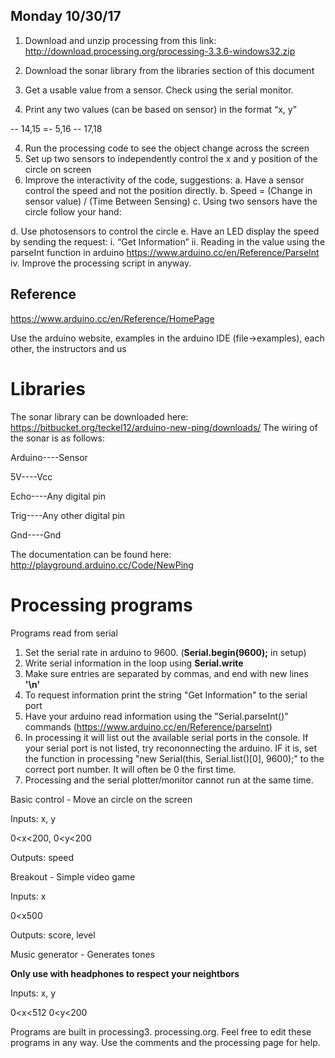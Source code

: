 ## Monday 10/30/17

1. Download and unzip processing from this link: http://download.processing.org/processing-3.3.6-windows32.zip
2. Download the sonar library from the libraries section of this document

3. Get a usable value from a sensor. Check using the serial monitor.
4. Print any two values (can be based on sensor) in the format “x, y”


--   14,15
=-   5,16
--   17,18

4. Run the processing code to see the object change across the screen
5. Set up two sensors to independently control the x and y position of the circle on screen
6. Improve the interactivity of the code, suggestions:
a. Have a sensor control the speed and not the position directly.
b. Speed = (Change in sensor value) / (Time Between Sensing)
c. Using two sensors have the circle follow your hand:

d. Use photosensors to control the circle
e. Have an LED display the speed by sending the request:
    i. “Get Information”
    ii. Reading in the value using the parseInt function in arduino
      https://www.arduino.cc/en/Reference/ParseInt
    iv. Improve the processing script in anyway.


## Reference

https://www.arduino.cc/en/Reference/HomePage

Use the arduino website, examples in the arduino IDE (file->examples), each other, the instructors and us


# Libraries
The sonar library can be downloaded here: https://bitbucket.org/teckel12/arduino-new-ping/downloads/
The wiring of the sonar is as follows:

Arduino----Sensor

5V----Vcc

Echo----Any digital pin

Trig----Any other digital pin

Gnd----Gnd

The documentation can be found here: http://playground.arduino.cc/Code/NewPing

# Processing programs

Programs read from serial

1. Set the serial rate in arduino to 9600. (<b>Serial.begin(9600);</b> in setup)
2. Write serial information in the loop using <b>Serial.write</b>
3. Make sure entries are separated by commas, and end with new lines <b>'\n'</b>
4. To request information print the string "Get Information" to the serial port
5. Have your arduino read information using the "Serial.parseInt()" commands (https://www.arduino.cc/en/Reference/parseInt)
6. In processing it will list out the available serial ports in the console. If your serial port is not listed, try recononnecting the arduino. IF it is, set the function in processing "new Serial(this, Serial.list()[0], 9600);" to the correct port number. It will often be 0 the first time.
7. Processing and the serial plotter/monitor cannot run at the same time.

Basic control - Move an circle on the screen

Inputs: x, y

0<x<200, 0<y<200

Outputs: speed

Breakout - Simple video game

Inputs: x

0<x500

Outputs: score, level

Music generator - Generates tones

<b>Only use with headphones to respect your neightbors</b>

Inputs: x, y

0<x<512 0<y<200

Programs are built in processing3. processing.org. Feel free to edit these programs in any way. Use the  comments and the processing page for help.

